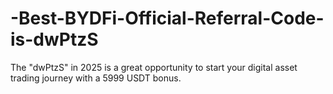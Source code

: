 # -Best-BYDFi-Official-Referral-Code-is-dwPtzS
The "dwPtzS" in 2025 is a great opportunity to start your digital asset trading journey with a 5999 USDT bonus.
